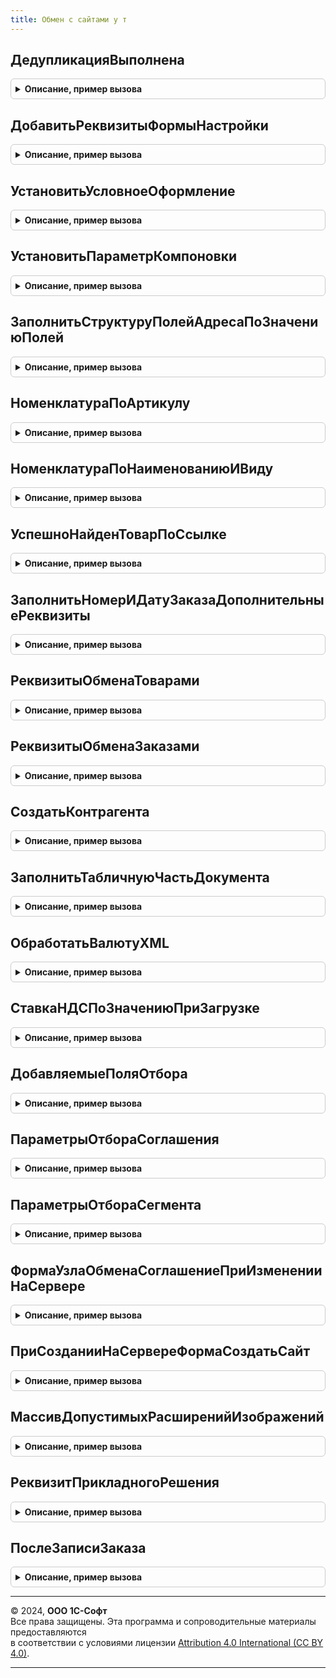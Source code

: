 ```yaml
---
title: Обмен с сайтами у т
---
```



## ДедупликацияВыполнена
<details style="margin: 1em 0; padding: 0.5em; border: 1px solid #ccc; border-radius: 6px;">

<summary style="font-weight: bold; cursor: pointer;">Описание, пример вызова</summary>

```bsl

// Возвращает признак того, что данные перенесены в новый регистр
//
// Возвращаемое значение:
//  см. РаботаСФайламиСлужебныйПовтИсп.ДедупликацияВыполнена
//
Функция ДедупликацияВыполнена() Экспорт
```

Пример вызова
```bsl
Результат = ОбменССайтамиУТ.ДедупликацияВыполнена() 
```
</details>

## ДобавитьРеквизитыФормыНастройки
<details style="margin: 1em 0; padding: 0.5em; border: 1px solid #ccc; border-radius: 6px;">

<summary style="font-weight: bold; cursor: pointer;">Описание, пример вызова</summary>

```bsl

// Добавляет в форму настроек обмена с сайтом реквизиты
// необходимые для выгрузки товаров и загрузки заказов.
//
// Параметры:
//  Форма - ФормаКлиентскогоПриложения - форму узла плана обмена "Обмен с сайтом".
//
Процедура ДобавитьРеквизитыФормыНастройки(Форма) Экспорт
```

Пример вызова
```bsl
ОбменССайтамиУТ.ДобавитьРеквизитыФормыНастройки(Форма) 
```
</details>

## УстановитьУсловноеОформление
<details style="margin: 1em 0; padding: 0.5em; border: 1px solid #ccc; border-radius: 6px;">

<summary style="font-weight: bold; cursor: pointer;">Описание, пример вызова</summary>

```bsl

// Устанавливает условное оформление формы узла плана обмена
//
// Параметры
//  Форма - управляемая форма - форма узла плана обмена "Обмен с сайтом".
//
Процедура УстановитьУсловноеОформление(Форма) Экспорт
```

Пример вызова
```bsl
ОбменССайтамиУТ.УстановитьУсловноеОформление(Форма) 
```
</details>

## УстановитьПараметрКомпоновки
<details style="margin: 1em 0; padding: 0.5em; border: 1px solid #ccc; border-radius: 6px;">

<summary style="font-weight: bold; cursor: pointer;">Описание, пример вызова</summary>

```bsl

// Устанавливает параметр компоновки
//
// Параметры:
//  ПараметрыКомпоновки  - ПараметрыСхемыКомпоновкиДанных - в них будет добавлен новый параметр.
//  ИмяПараметра         - Строка - имя параметра компоновки данных.
//  ЗначениеПараметра    - Произвольный - значение параметра компоновки данных.
//
Процедура УстановитьПараметрКомпоновки(ПараметрыКомпоновки, ИмяПараметра, ЗначениеПараметра) Экспорт
```

Пример вызова
```bsl
ОбменССайтамиУТ.УстановитьПараметрКомпоновки(ПараметрыКомпоновки, ИмяПараметра, ЗначениеПараметра) 
```
</details>

## ЗаполнитьСтруктуруПолейАдресаПоЗначениюПолей
<details style="margin: 1em 0; padding: 0.5em; border: 1px solid #ccc; border-radius: 6px;">

<summary style="font-weight: bold; cursor: pointer;">Описание, пример вызова</summary>

```bsl

// Заполнение Реквизитов Адреса по строке XTDO
//  СкладАдрес - Структура, в которой необходимо представить адресную информацию о складе
//        Поля структуры: ПочтовыйИндекс, Страна, Регион, Район, НаселенныйПункт, Город,Улица, Дом, Корпус, Квартира
//  ЗначениеПолей - Значение полей адреса
Процедура ЗаполнитьСтруктуруПолейАдресаПоЗначениюПолей(СкладАдрес, ЗначениеПолей) Экспорт
```

Пример вызова
```bsl
ОбменССайтамиУТ.ЗаполнитьСтруктуруПолейАдресаПоЗначениюПолей(СкладАдрес, ЗначениеПолей) 
```
</details>

## НоменклатураПоАртикулу
<details style="margin: 1em 0; padding: 0.5em; border: 1px solid #ccc; border-radius: 6px;">

<summary style="font-weight: bold; cursor: pointer;">Описание, пример вызова</summary>

```bsl

// Ищет номенклатуру по артикулу.
//
// Параметры:
//  Артикул     - Строка.
//
// Возвращаемое значение:
//   СправочникСсылка.Номенклатура, Неопределено - ссылка на найденный элемент справочника Номенклатура, Неорпределено, если не найдено.
//
Функция НоменклатураПоАртикулу(Артикул) Экспорт
```

Пример вызова
```bsl
Результат = ОбменССайтамиУТ.НоменклатураПоАртикулу(Артикул) 
```
</details>

## НоменклатураПоНаименованиюИВиду
<details style="margin: 1em 0; padding: 0.5em; border: 1px solid #ccc; border-radius: 6px;">

<summary style="font-weight: bold; cursor: pointer;">Описание, пример вызова</summary>

```bsl

// Ищет номенклатуру по наименованию и виду номенклатуры.
//
// Параметры:
//  Наименование     - Строка - наименование, используемое для поиска.
//  ВидНоменклатуры  - СправочникСсылка.ВидыНоменклатуры - вид номенклатуры, по которому выполняется поиск
//
// Возвращаемое значение:
//   СправочникСсылка.Номенклатура, Неопределено - ссылка на найденный элемент справочника Номенклатура, Неопределено, если не найдено.
//
Функция НоменклатураПоНаименованиюИВиду(Наименование, ВидНоменклатуры) Экспорт
```

Пример вызова
```bsl
Результат = ОбменССайтамиУТ.НоменклатураПоНаименованиюИВиду(Наименование, ВидНоменклатуры) 
```
</details>

## УспешноНайденТоварПоСсылке
<details style="margin: 1em 0; padding: 0.5em; border: 1px solid #ccc; border-radius: 6px;">

<summary style="font-weight: bold; cursor: pointer;">Описание, пример вызова</summary>

```bsl

// Ищет номенклатуру по уникальному идентификатору
//
// Параметры:
//  Номенклатура                      - СправочникСсылка.Номенклатура - найденная номенклатура будет помещена в данный параметр.
//  ДанныеНоменклатуры                - Структура - содержит данные о номенклатуре, в частности свойство ИД, по которому будет выполняться поиск.
//  ПрикладныеПараметры               - Структура - содержит параметры узла обмена с сайтом.
//  УникальныйИдентификаторКорректен  - Булево - признак того, что уникальный идентификатор в данных номенклатуры был корректным
//
// Возвращаемое значение:
//   Булево   - признак того, что номенклатура успешно найдена
//
Функция УспешноНайденТоварПоСсылке(Номенклатура, ДанныеНоменклатуры, ПрикладныеПараметры, УникальныйИдентификаторКорректен) Экспорт
```

Пример вызова
```bsl
Результат = ОбменССайтамиУТ.УспешноНайденТоварПоСсылке(Номенклатура, ДанныеНоменклатуры, ПрикладныеПараметры, УникальныйИдентификаторКорректен) 
```
</details>

## ЗаполнитьНомерИДатуЗаказаДополнительныеРеквизиты
<details style="margin: 1em 0; padding: 0.5em; border: 1px solid #ccc; border-radius: 6px;">

<summary style="font-weight: bold; cursor: pointer;">Описание, пример вызова</summary>

```bsl

// Заполняет дополнительные реквизиты документа "Заказ клиента" соответствующие номеру и дате заказа с сайта
//
// Параметры:
//  ДокументОбъект      - ДокументОбъект.ЗаказКлиента - документ, дополнительные реквизиты которого необходимо обновить
//  РеквизитыЗаказа     - Структура - содержит информацию о данных заказа, полученных с сайта.
//  ПрикладныеПараметры - Структура - содержит информацию настройках обмена, выполненных в форме узла.
//
Процедура ЗаполнитьНомерИДатуЗаказаДополнительныеРеквизиты(ДокументОбъект, РеквизитыЗаказа, ПрикладныеПараметры) Экспорт
```

Пример вызова
```bsl
ОбменССайтамиУТ.ЗаполнитьНомерИДатуЗаказаДополнительныеРеквизиты(ДокументОбъект, РеквизитыЗаказа, ПрикладныеПараметры) 
```
</details>

## РеквизитыОбменаТоварами
<details style="margin: 1em 0; padding: 0.5em; border: 1px solid #ccc; border-radius: 6px;">

<summary style="font-weight: bold; cursor: pointer;">Описание, пример вызова</summary>

```bsl

// Заполняет массив реквизитов формы узла обмена с сайтами, отвечающих за настройки выгрузки товаров.
//
// Возвращаемое значение:
//   Массив  - массив реквизитов формы узла обмена с сайтами, отвечающих за настройки выгрузки товаров.
//
Функция РеквизитыОбменаТоварами() Экспорт
```

Пример вызова
```bsl
Результат = ОбменССайтамиУТ.РеквизитыОбменаТоварами() 
```
</details>

## РеквизитыОбменаЗаказами
<details style="margin: 1em 0; padding: 0.5em; border: 1px solid #ccc; border-radius: 6px;">

<summary style="font-weight: bold; cursor: pointer;">Описание, пример вызова</summary>

```bsl

// Заполняет массив реквизитов формы узла обмена с сайтами, отвечающих за настройки выгрузки товаров.
//
// Возвращаемое значение:
//   Массив  - массив реквизитов формы узла обмена с сайтами, отвечающих за настройки обмена заказами.
//
Функция РеквизитыОбменаЗаказами() Экспорт
```

Пример вызова
```bsl
Результат = ОбменССайтамиУТ.РеквизитыОбменаЗаказами() 
```
</details>

## СоздатьКонтрагента
<details style="margin: 1em 0; padding: 0.5em; border: 1px solid #ccc; border-radius: 6px;">

<summary style="font-weight: bold; cursor: pointer;">Описание, пример вызова</summary>

```bsl

// Создает нового контрагента
//
// Параметры:
//  ДанныеКонтрагента        - Структура - содержит данные покупателя с сайта.
//  ПрикладныеПараметры      - Структура - содержит информацию настройках обмена, выполненных в форме узла.
//  ОписаниеОшибки           - Строка - в нее записывается текст ошибки, которая может возникнуть при создании нового контрагента.
//  СтруктураСвойстваЗаказа  - Структура - содержит свойства заказа с сайта.
//
// Возвращаемое значение:
//   СправочникСсылка.Контрагент   - ссылка на вновь созданного контрагента
//
Функция СоздатьКонтрагента(ДанныеКонтрагента, ПрикладныеПараметры, ОписаниеОшибки, СтруктураСвойстваЗаказа) Экспорт
```

Пример вызова
```bsl
Результат = ОбменССайтамиУТ.СоздатьКонтрагента(ДанныеКонтрагента, ПрикладныеПараметры, ОписаниеОшибки, СтруктураСвойстваЗаказа) 
```
</details>

## ЗаполнитьТабличнуюЧастьДокумента
<details style="margin: 1em 0; padding: 0.5em; border: 1px solid #ccc; border-radius: 6px;">

<summary style="font-weight: bold; cursor: pointer;">Описание, пример вызова</summary>

```bsl

// Заполняет табличную часть "Товары" документа "Заказ клиента".
//
// Параметры:
//  Документ            - ДокументОбъект.ЗаказКлиента - документ, чья табличная часть "Товары" будет заполнена.
//  ТаблицаТоваровСайт  - ТаблицаЗначений - таблица заказанных товаров по данным с сайта.
//  ПрикладныеПараметры - Структура - содержит информацию настройках обмена, выполненных в форме узла.
//
Процедура ЗаполнитьТабличнуюЧастьДокумента(Документ, ТаблицаТоваровСайт, ПрикладныеПараметры) Экспорт
```

Пример вызова
```bsl
ОбменССайтамиУТ.ЗаполнитьТабличнуюЧастьДокумента(Документ, ТаблицаТоваровСайт, ПрикладныеПараметры) 
```
</details>

## ОбработатьВалютуXML
<details style="margin: 1em 0; padding: 0.5em; border: 1px solid #ccc; border-radius: 6px;">

<summary style="font-weight: bold; cursor: pointer;">Описание, пример вызова</summary>

```bsl

// Ищет валюту по коду валюту, переданному с сайта.
// Если валюту найти не удалось, получает валюту регламентированного учета.
//
// Параметры:
//  Валюта           - СправочникСсылка.Валюта - в данный параметр устанавливается найденная валюта
//  КодВалютыСтрока  - Строка - код валюты, по которому выполняется поиск.
//
Процедура ОбработатьВалютуXML(Валюта, КодВалютыСтрока) Экспорт
```

Пример вызова
```bsl
ОбменССайтамиУТ.ОбработатьВалютуXML(Валюта, КодВалютыСтрока) 
```
</details>

## СтавкаНДСПоЗначениюПриЗагрузке
<details style="margin: 1em 0; padding: 0.5em; border: 1px solid #ccc; border-radius: 6px;">

<summary style="font-weight: bold; cursor: pointer;">Описание, пример вызова</summary>

```bsl

// Получает значение ставки НДС по строковому значению, переданному с сайта.
//
// Параметры:
//  СтавкаНалогаСтрока - Строка - строковое представление ставки НДС
//
// Возвращаемое значение:
//   ПеречислениеСсылка.СтавкиНДС   - найденное по строковому описанию значение ставки НДС
//
Функция СтавкаНДСПоЗначениюПриЗагрузке(СтавкаНалогаСтрока) Экспорт
```

Пример вызова
```bsl
Результат = ОбменССайтамиУТ.СтавкаНДСПоЗначениюПриЗагрузке(СтавкаНалогаСтрока) 
```
</details>

## ДобавляемыеПоляОтбора
<details style="margin: 1em 0; padding: 0.5em; border: 1px solid #ccc; border-radius: 6px;">

<summary style="font-weight: bold; cursor: pointer;">Описание, пример вызова</summary>

```bsl

// Возвращает пустую таблицу значений, в которую будут добавляться дополнительные поля отбора
//
Функция ДобавляемыеПоляОтбора() Экспорт
```

Пример вызова
```bsl
Результат = ОбменССайтамиУТ.ДобавляемыеПоляОтбора() 
```
</details>

## ПараметрыОтбораСоглашения
<details style="margin: 1em 0; padding: 0.5em; border: 1px solid #ccc; border-radius: 6px;">

<summary style="font-weight: bold; cursor: pointer;">Описание, пример вызова</summary>

```bsl

// Возвращает массив структур по которым происходит отбор соглашения
//
Функция ПараметрыОтбораСоглашения() Экспорт
```

Пример вызова
```bsl
Результат = ОбменССайтамиУТ.ПараметрыОтбораСоглашения() 
```
</details>

## ПараметрыОтбораСегмента
<details style="margin: 1em 0; padding: 0.5em; border: 1px solid #ccc; border-radius: 6px;">

<summary style="font-weight: bold; cursor: pointer;">Описание, пример вызова</summary>

```bsl

// Возвращает массив структур по которым происходит отбор сегмента номенклатуры
//
Функция ПараметрыОтбораСегмента() Экспорт
```

Пример вызова
```bsl
Результат = ОбменССайтамиУТ.ПараметрыОтбораСегмента() 
```
</details>

## ФормаУзлаОбменаСоглашениеПриИзмененииНаСервере
<details style="margin: 1em 0; padding: 0.5em; border: 1px solid #ccc; border-radius: 6px;">

<summary style="font-weight: bold; cursor: pointer;">Описание, пример вызова</summary>

```bsl

Процедура ФормаУзлаОбменаСоглашениеПриИзмененииНаСервере(Форма, ЭтоЧтение = Ложь) Экспорт
```

Пример вызова
```bsl
ОбменССайтамиУТ.ФормаУзлаОбменаСоглашениеПриИзмененииНаСервере(Форма, ЭтоЧтение);
```
</details>

## ПриСозданииНаСервереФормаСоздатьСайт
<details style="margin: 1em 0; padding: 0.5em; border: 1px solid #ccc; border-radius: 6px;">

<summary style="font-weight: bold; cursor: pointer;">Описание, пример вызова</summary>

```bsl

Процедура ПриСозданииНаСервереФормаСоздатьСайт(Форма) Экспорт
```

Пример вызова
```bsl
ОбменССайтамиУТ.ПриСозданииНаСервереФормаСоздатьСайт(Форма) 
```
</details>

## МассивДопустимыхРасширенийИзображений
<details style="margin: 1em 0; padding: 0.5em; border: 1px solid #ccc; border-radius: 6px;">

<summary style="font-weight: bold; cursor: pointer;">Описание, пример вызова</summary>

```bsl

Функция МассивДопустимыхРасширенийИзображений() Экспорт
```

Пример вызова
```bsl
Результат = ОбменССайтамиУТ.МассивДопустимыхРасширенийИзображений() 
```
</details>

## РеквизитПрикладногоРешения
<details style="margin: 1em 0; padding: 0.5em; border: 1px solid #ccc; border-radius: 6px;">

<summary style="font-weight: bold; cursor: pointer;">Описание, пример вызова</summary>

```bsl

// Возвращает значение реквизита, который был добавлен на форму узла плана обмена
// добавленный реквизит формы не является реквизитом плана обмена
//Параметры
//	Узел - ПланОбмена.ОбменССайтом.Ссылка
//	ИмяРеквизита - имя реквизита, добавленного на форму
//Возвращаемое значение
// Значение реквизита, которое было выбрано в форме узла
//
Функция РеквизитПрикладногоРешения(Узел, ИмяРеквизита) Экспорт
```

Пример вызова
```bsl
Результат = ОбменССайтамиУТ.РеквизитПрикладногоРешения(Узел, ИмяРеквизита) 
```
</details>

## ПослеЗаписиЗаказа
<details style="margin: 1em 0; padding: 0.5em; border: 1px solid #ccc; border-radius: 6px;">

<summary style="font-weight: bold; cursor: pointer;">Описание, пример вызова</summary>

```bsl

// Выполняет дополнительные процедуры после записи заказа.
//
// Параметры:
//   ЗаказПокупателя - ДокументСсылка - ссылка на документ ЗаказПокупателя.
//   ПрикладныеПараметры - Структура - прикладные параметры обмена.
//   СвойстваЗаказа - Соответствие - содержит строковое представления свойств (ключ) и значений (значение) заказа.
//
Процедура ПослеЗаписиЗаказа(ЗаказПокупателя, ПрикладныеПараметры, СвойстваЗаказа) Экспорт
```

Пример вызова
```bsl
ОбменССайтамиУТ.ПослеЗаписиЗаказа(ЗаказПокупателя, ПрикладныеПараметры, СвойстваЗаказа) 
```
</details>

---

© 2024, **ООО 1С-Софт**  
Все права защищены. Эта программа и сопроводительные материалы предоставляются  
в соответствии с условиями лицензии [Attribution 4.0 International (CC BY 4.0)](https://creativecommons.org/licenses/by/4.0/legalcode).

---
